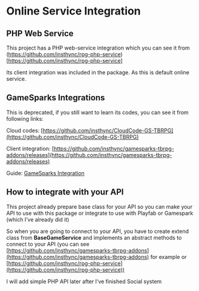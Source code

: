 # Online Service Integration

## PHP Web Service

This project has a PHP web-service integration which you can see it from (https://github.com/insthync/rpg-php-service)[https://github.com/insthync/rpg-php-service]

Its client integration was included in the package. As this is default online service.

## GameSparks Integrations

This is deprecated, if you still want to learn its codes, you can see it from following links:

Cloud codes: [https://github.com/insthync/CloudCode-GS-TBRPG](https://github.com/insthync/CloudCode-GS-TBRPG)

Client integration: [https://github.com/insthync/gamesparks-tbrpg-addons/releases](https://github.com/insthync/gamesparks-tbrpg-addons/releases)

Guide: [GameSparks Integration](../pages/013-gamesparks-integration)

## How to integrate with your API

This project already prepare base class for your API so you can make your API to use with this package or integrate to use with Playfab or Gamespark (which I’ve already did it)

So when you are going to connect to your API, you have to create extend class from **BaseGameService** and implements an abstract methods to connect to your API (you can see [https://github.com/insthync/gamesparks-tbrpg-addons](https://github.com/insthync/gamesparks-tbrpg-addons) for example or [https://github.com/insthync/rpg-php-service](https://github.com/insthync/rpg-php-service))

I will add simple PHP API later after I’ve finished Social system